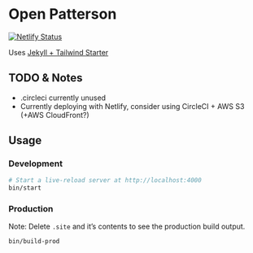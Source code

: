 # Open Patterson
[![Netlify Status](https://api.netlify.com/api/v1/badges/ffdeadf6-3b05-47ca-9cba-3224c943271b/deploy-status)](https://app.netlify.com/sites/aquamarine-piroshki-ada614/deploys)  


Uses [Jekyll + Tailwind Starter](https://github.com/stefcoetzee/jekyll-tailwind/)

## TODO & Notes
- .circleci currently unused
- Currently deploying with Netlify, consider using CircleCI + AWS S3 (+AWS CloudFront?)

## Usage

### Development

```bash
# Start a live-reload server at http://localhost:4000
bin/start
```

### Production

Note: Delete `.site` and it’s contents to see the production build output.

```bash
bin/build-prod
```

